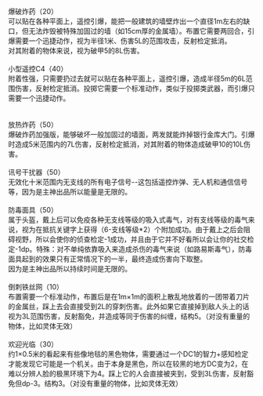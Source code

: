 <title>彩虹六号物品组</title>
<meta name="GENERATOR" content="WinCHM">
<meta http-equiv="Content-Type" content="text/html; charset=gb2312">
<br>爆破炸药（20）
<br>可以贴在各种平面上，遥控引爆，能把一般建筑的墙壁炸出一个直径1m左右的缺口，但无法炸毁被特殊加固过的墙（如15cm厚的金属墙）。布置它需要两回合，引爆需要一个迅捷动作，视为半径1米、伤害5L的范围攻击，反射检定抵消。
<br>对其附着的物体来说，视为破甲5的8L伤害。
<br>
<br>小型遥控C4（40）
<br>附着性强，只需要扔过去就可以贴在各种平面上，遥控引爆，造成半径5m的6L范围伤害，反射检定抵消。投掷它需要一个标准动作，类似于投掷类武器，而引爆只需要一个迅捷动作。
<br>
<br>
<br>放热炸药（50）
<br>爆破炸药加强版，能够破坏一般加固过的墙面，两发就能炸掉银行金库大门。引爆时造成5米范围内的7L伤害，反射检定抵消，对其附着的物体造成破甲10的10L伤害。
<br>
<br>讯号干扰器（50）
<br>无效化十米范围内无支线的所有电子信号--这包括遥控炸弹、无人机和通信信号等，因为是主神出品所以能量是无限的。
<br>
<br>防毒面具（50）
<br>属于头盔，戴上后可以免疫各种无支线等级的吸入式毒气，对有支线等级的毒气来说，视为在抵抗关键字上获得（6-支线等级*2）个附加成功。由于戴上之后会阻碍视野，所以会使你的侦查检定-1成功，并且由于它并不好看所以会让你的社交检定-1dp。特殊：对不单纯依靠吸入来造成杀伤的毒气来说（如路易斯毒气），防毒面具起到的效果只有正常情况下的一半，最终造成伤害向下取整。
<br>因为是主神出品所以持续时间是无限的。
<br>
<br>倒刺铁丝网（10）
<br>布置需要一个标准动作，布置后是在1m×1m的面积上散乱地放着的一团带着刀片的金属丝，踩上去会直接受到2L的穿刺伤害。此外如果它直接掉到敌人头上的话视为3L范围伤害，反射豁免，并造成等同于伤害的纠缠，结构5。（对没有重量的物体，比如灵体无效）
<br>
<br>欢迎光临（30）
<br>约1×0.5米的看起来有些像地毯的黑色物体，需要通过一个DC1的智力+感知检定才能发现它可能是一个机关。由于本身是黑色，所以在较黑的地方DC变为2，在难以分辨人脸的极黑环境下为4。踩上它的人会直接被夹到，受到3L伤害，反射豁免但dp-3。结构3。（对没有重量的物体，比如灵体无效）
<br>